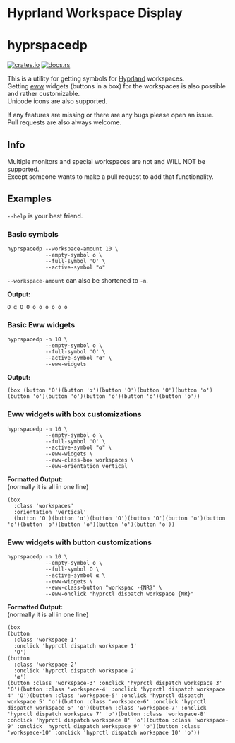 # Hyprland Workspace Display
# hyprspacedp

[![crates.io](https://img.shields.io/crates/v/hyprland-workspace-display.svg)](https://crates.io/crates/hyprland-workspace-display)
[![docs.rs](https://docs.rs/hyprland-workspace-display/badge.svg)](https://docs.rs/hyprland-workspace-display)

This is a utility for getting symbols for [Hyprland](https://github.com/hyprwm/Hyprland) workspaces. \
Getting [eww](https://github.com/elkowar/eww) widgets (buttons in a box) for the workspaces is also possible and rather customizable. \
Unicode icons are also supported.

If any features are missing or there are any bugs please open an issue. \
Pull requests are also always welcome. 

## Info

Multiple monitors and special workspaces are not and WILL NOT be supported. \
Except someone wants to make a pull request to add that functionality.

## Examples

`--help` is your best friend.

### Basic symbols
```shell
hyprspacedp --workspace-amount 10 \
            --empty-symbol o \
            --full-symbol 'O' \
            --active-symbol "α"
```

`--workspace-amount` can also be shortened to `-n`.

**Output:**
```
O α O O o o o o o o
```

### Basic Eww widgets

```shell
hyprspacedp -n 10 \
            --empty-symbol o \
            --full-symbol 'O' \
            --active-symbol "α" \
            --eww-widgets
```

**Output:**
```yuck
(box (button 'O')(button 'α')(button 'O')(button 'O')(button 'o')(button 'o')(button 'o')(button 'o')(button 'o')(button 'o'))
```

### Eww widgets with box customizations

```shell
hyprspacedp -n 10 \
            --empty-symbol o \
            --full-symbol 'O' \
            --active-symbol "α" \
            --eww-widgets \
            --eww-class-box workspaces \
            --eww-orientation vertical
```

**Formatted Output:** \
(normally it is all in one line)
```yuck
(box 
  :class 'workspaces' 
  :orientation 'vertical' 
  (button 'O')(button 'α')(button 'O')(button 'O')(button 'o')(button 'o')(button 'o')(button 'o')(button 'o')(button 'o'))
```

### Eww widgets with button customizations

```shell
hyprspacedp -n 10 \
            --empty-symbol o \
            --full-symbol O \
            --active-symbol α \
            --eww-widgets \
            --eww-class-button "workspac -{NR}" \
            --eww-onclick "hyprctl dispatch workspace {NR}"
```

**Formatted Output:** \
(normally it is all in one line)
```yuck
(box 
(button 
  :class 'workspace-1' 
  :onclick 'hyprctl dispatch workspace 1'
  'O')
(button 
  :class 'workspace-2' 
  :onclick 'hyprctl dispatch workspace 2' 
  'α')
(button :class 'workspace-3' :onclick 'hyprctl dispatch workspace 3' 'O')(button :class 'workspace-4' :onclick 'hyprctl dispatch workspace 4' 'O')(button :class 'workspace-5' :onclick 'hyprctl dispatch workspace 5' 'o')(button :class 'workspace-6' :onclick 'hyprctl dispatch workspace 6' 'o')(button :class 'workspace-7' :onclick 'hyprctl dispatch workspace 7' 'o')(button :class 'workspace-8' :onclick 'hyprctl dispatch workspace 8' 'o')(button :class 'workspace-9' :onclick 'hyprctl dispatch workspace 9' 'o')(button :class 'workspace-10' :onclick 'hyprctl dispatch workspace 10' 'o'))
```
